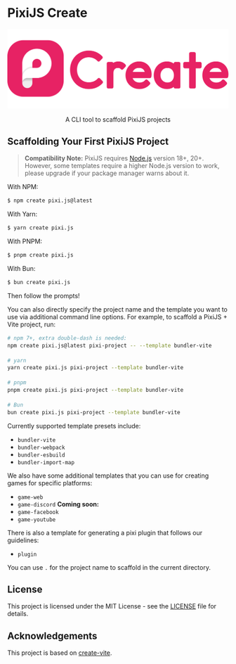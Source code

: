 # PixiJS Create

<div align="center">

<img src=".github/logo.svg" alt="Logo"/>
<p>A CLI tool to scaffold PixiJS projects</p>

</div>

## Scaffolding Your First PixiJS Project

> **Compatibility Note:**
> PixiJS requires [Node.js](https://nodejs.org/en/) version 18+, 20+. However, some templates require a higher Node.js version to work, please upgrade if your package manager warns about it.

With NPM:

```bash
$ npm create pixi.js@latest
```

With Yarn:

```bash
$ yarn create pixi.js
```

With PNPM:

```bash
$ pnpm create pixi.js
```

With Bun:

```bash
$ bun create pixi.js
```

Then follow the prompts!

You can also directly specify the project name and the template you want to use via additional command line options. For example, to scaffold a PixiJS + Vite project, run:

```bash
# npm 7+, extra double-dash is needed:
npm create pixi.js@latest pixi-project -- --template bundler-vite

# yarn
yarn create pixi.js pixi-project --template bundler-vite

# pnpm
pnpm create pixi.js pixi-project --template bundler-vite

# Bun
bun create pixi.js pixi-project --template bundler-vite
```

Currently supported template presets include:

- `bundler-vite`
- `bundler-webpack`
- `bundler-esbuild`
- `bundler-import-map`

We also have some additional templates that you can use for creating games for specific platforms:
- `game-web`
- `game-discord`
**Coming soon:**
- `game-facebook`
- `game-youtube`

There is also a template for generating a pixi plugin that follows our guidelines:

- `plugin`

You can use `.` for the project name to scaffold in the current directory.

## License

This project is licensed under the MIT License - see the [LICENSE](LICENSE) file for details.

## Acknowledgements

This project is based on [create-vite](https://github.com/vitejs/vite/tree/main/packages/create-vite).
